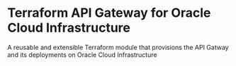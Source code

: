 # Terraform API Gateway for Oracle Cloud Infrastructure
A reusable and extensible Terraform module that provisions the API Gatway and its deployments on Oracle Cloud Infrastructure
